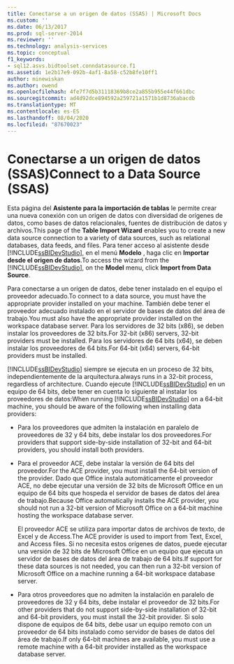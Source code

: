 ```yaml
---
title: Conectarse a un origen de datos (SSAS) | Microsoft Docs
ms.custom: ''
ms.date: 06/13/2017
ms.prod: sql-server-2014
ms.reviewer: ''
ms.technology: analysis-services
ms.topic: conceptual
f1_keywords:
- sql12.asvs.bidtoolset.conndatasource.f1
ms.assetid: 1e2b17e9-092b-4af1-8a58-c52b8fe10ff1
author: minewiskan
ms.author: owend
ms.openlocfilehash: 4fe7f7d5b31118369b8ce2a855b955e44f661dbc
ms.sourcegitcommit: ad4d92dce894592a259721a1571b1d8736abacdb
ms.translationtype: MT
ms.contentlocale: es-ES
ms.lasthandoff: 08/04/2020
ms.locfileid: "87670023"
---
```

# <a name="connect-to-a-data-source-ssas"></a><span data-ttu-id="2df6e-102">Conectarse a un origen de datos (SSAS)</span><span class="sxs-lookup"><span data-stu-id="2df6e-102">Connect to a Data Source (SSAS)</span></span>
  <span data-ttu-id="2df6e-103">Esta página del **Asistente para la importación de tablas** le permite crear una nueva conexión con un origen de datos con diversidad de orígenes de datos, como bases de datos relacionales, fuentes de distribución de datos y archivos.</span><span class="sxs-lookup"><span data-stu-id="2df6e-103">This page of the **Table Import Wizard** enables you to create a new data source connection to a variety of data sources, such as relational databases, data feeds, and files.</span></span> <span data-ttu-id="2df6e-104">Para tener acceso al asistente desde [!INCLUDE[ssBIDevStudio](../includes/ssbidevstudio-md.md)], en el menú **Modelo** , haga clic en **Importar desde el origen de datos**.</span><span class="sxs-lookup"><span data-stu-id="2df6e-104">To access the wizard from the [!INCLUDE[ssBIDevStudio](../includes/ssbidevstudio-md.md)], on the **Model** menu, click **Import from Data Source**.</span></span>  
  
 <span data-ttu-id="2df6e-105">Para conectarse a un origen de datos, debe tener instalado en el equipo el proveedor adecuado.</span><span class="sxs-lookup"><span data-stu-id="2df6e-105">To connect to a data source, you must have the appropriate provider installed on your machine.</span></span> <span data-ttu-id="2df6e-106">También debe tener el proveedor adecuado instalado en el servidor de bases de datos del área de trabajo.</span><span class="sxs-lookup"><span data-stu-id="2df6e-106">You must also have the appropriate provider installed on the workspace database server.</span></span> <span data-ttu-id="2df6e-107">Para los servidores de 32 bits (x86), se deben instalar los proveedores de 32 bits.</span><span class="sxs-lookup"><span data-stu-id="2df6e-107">For 32-bit (x86) servers, 32-bit providers must be installed.</span></span> <span data-ttu-id="2df6e-108">Para los servidores de 64 bits (x64), se deben instalar los proveedores de 64 bits.</span><span class="sxs-lookup"><span data-stu-id="2df6e-108">For 64-bit (x64) servers, 64-bit providers must be installed.</span></span>  
  
 [!INCLUDE[ssBIDevStudio](../includes/ssbidevstudio-md.md)] <span data-ttu-id="2df6e-109">siempre se ejecuta en un proceso de 32 bits, independientemente de la arquitectura.</span><span class="sxs-lookup"><span data-stu-id="2df6e-109">always runs in a 32-bit process, regardless of architecture.</span></span> <span data-ttu-id="2df6e-110">Cuando ejecute [!INCLUDE[ssBIDevStudio](../includes/ssbidevstudio-md.md)] en un equipo de 64 bits, debe tener en cuenta lo siguiente al instalar los proveedores de datos:</span><span class="sxs-lookup"><span data-stu-id="2df6e-110">When running [!INCLUDE[ssBIDevStudio](../includes/ssbidevstudio-md.md)] on a 64-bit machine, you should be aware of the following when installing data providers:</span></span>  
  
-   <span data-ttu-id="2df6e-111">Para los proveedores que admiten la instalación en paralelo de proveedores de 32 y 64 bits, debe instalar los dos proveedores.</span><span class="sxs-lookup"><span data-stu-id="2df6e-111">For providers that support side-by-side installation of 32-bit and 64-bit providers, you should install both providers.</span></span>  
  
-   <span data-ttu-id="2df6e-112">Para el proveedor ACE, debe instalar la versión de 64 bits del proveedor.</span><span class="sxs-lookup"><span data-stu-id="2df6e-112">For the ACE provider, you must install the 64-bit version of the provider.</span></span> <span data-ttu-id="2df6e-113">Dado que Office instala automáticamente el proveedor ACE, no debe ejecutar una versión de 32 bits de Microsoft Office en un equipo de 64 bits que hospeda el servidor de bases de datos del área de trabajo.</span><span class="sxs-lookup"><span data-stu-id="2df6e-113">Because Office automatically installs the ACE provider, you should not run a 32-bit version of Microsoft Office on a 64-bit machine hosting the workspace database server.</span></span>  
  
     <span data-ttu-id="2df6e-114">El proveedor ACE se utiliza para importar datos de archivos de texto, de Excel y de Access.</span><span class="sxs-lookup"><span data-stu-id="2df6e-114">The ACE provider is used to import from Text, Excel, and Access files.</span></span> <span data-ttu-id="2df6e-115">Si no necesita estos orígenes de datos, puede ejecutar una versión de 32 bits de Microsoft Office en un equipo que ejecuta un servidor de bases de datos del área de trabajo de 64 bits.</span><span class="sxs-lookup"><span data-stu-id="2df6e-115">If support for these data sources is not needed, you can then run a 32-bit version of Microsoft Office on a machine running a 64-bit workspace database server.</span></span>  
  
-   <span data-ttu-id="2df6e-116">Para otros proveedores que no admiten la instalación en paralelo de proveedores de 32 y 64 bits, debe instalar el proveedor de 32 bits.</span><span class="sxs-lookup"><span data-stu-id="2df6e-116">For other providers that do not support side-by-side installation of 32-bit and 64-bit providers, you must install the 32-bit provider.</span></span> <span data-ttu-id="2df6e-117">Si solo dispone de equipos de 64 bits, debe usar un equipo remoto con un proveedor de 64 bits instalado como servidor de bases de datos del área de trabajo.</span><span class="sxs-lookup"><span data-stu-id="2df6e-117">If only 64-bit machines are available, you must use a remote machine with a 64-bit provider installed as the workspace database server.</span></span>  
  
  
